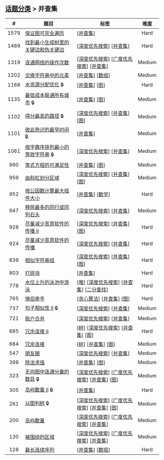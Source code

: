 <!--|This file generated by command(leetcode tag); DO NOT EDIT.            |-->
<!--+----------------------------------------------------------------------+-->
<!--|@author    openset <openset.wang@gmail.com>                           |-->
<!--|@link      https://github.com/openset                                 |-->
<!--|@home      https://github.com/openset/leetcode                        |-->
<!--+----------------------------------------------------------------------+-->

## [话题分类](../README.md) > 并查集

| # | 题目 | 标签 | 难度 |
| :-: | - | - | :-: |
| 1579 | [保证图可完全遍历](../../problems/remove-max-number-of-edges-to-keep-graph-fully-traversable) | [[并查集](../union-find/README.md)]  | Hard |
| 1489 | [找到最小生成树里的关键边和伪关键边](../../problems/find-critical-and-pseudo-critical-edges-in-minimum-spanning-tree) | [[深度优先搜索](../depth-first-search/README.md)] [[并查集](../union-find/README.md)]  | Hard |
| 1319 | [连通网络的操作次数](../../problems/number-of-operations-to-make-network-connected) | [[深度优先搜索](../depth-first-search/README.md)] [[广度优先搜索](../breadth-first-search/README.md)] [[并查集](../union-find/README.md)]  | Medium |
| 1202 | [交换字符串中的元素](../../problems/smallest-string-with-swaps) | [[并查集](../union-find/README.md)] [[数组](../array/README.md)]  | Medium |
| 1168 | [水资源分配优化](../../problems/optimize-water-distribution-in-a-village) 🔒 | [[并查集](../union-find/README.md)] [[图](../graph/README.md)]  | Hard |
| 1135 | [最低成本联通所有城市](../../problems/connecting-cities-with-minimum-cost) 🔒 | [[并查集](../union-find/README.md)] [[图](../graph/README.md)]  | Medium |
| 1102 | [得分最高的路径](../../problems/path-with-maximum-minimum-value) 🔒 | [[深度优先搜索](../depth-first-search/README.md)] [[并查集](../union-find/README.md)] [[图](../graph/README.md)]  | Medium |
| 1101 | [彼此熟识的最早时间](../../problems/the-earliest-moment-when-everyone-become-friends) 🔒 | [[并查集](../union-find/README.md)]  | Medium |
| 1061 | [按字典序排列最小的等效字符串](../../problems/lexicographically-smallest-equivalent-string) 🔒 | [[深度优先搜索](../depth-first-search/README.md)] [[并查集](../union-find/README.md)]  | Medium |
| 990 | [等式方程的可满足性](../../problems/satisfiability-of-equality-equations) | [[并查集](../union-find/README.md)] [[图](../graph/README.md)]  | Medium |
| 959 | [由斜杠划分区域](../../problems/regions-cut-by-slashes) | [[深度优先搜索](../depth-first-search/README.md)] [[并查集](../union-find/README.md)] [[图](../graph/README.md)]  | Medium |
| 952 | [按公因数计算最大组件大小](../../problems/largest-component-size-by-common-factor) | [[并查集](../union-find/README.md)] [[数学](../math/README.md)]  | Hard |
| 947 | [移除最多的同行或同列石头](../../problems/most-stones-removed-with-same-row-or-column) | [[深度优先搜索](../depth-first-search/README.md)] [[并查集](../union-find/README.md)]  | Medium |
| 928 | [尽量减少恶意软件的传播 II](../../problems/minimize-malware-spread-ii) | [[深度优先搜索](../depth-first-search/README.md)] [[并查集](../union-find/README.md)] [[图](../graph/README.md)]  | Hard |
| 924 | [尽量减少恶意软件的传播](../../problems/minimize-malware-spread) | [[深度优先搜索](../depth-first-search/README.md)] [[并查集](../union-find/README.md)]  | Hard |
| 839 | [相似字符串组](../../problems/similar-string-groups) | [[深度优先搜索](../depth-first-search/README.md)] [[并查集](../union-find/README.md)] [[图](../graph/README.md)]  | Hard |
| 803 | [打砖块](../../problems/bricks-falling-when-hit) | [[并查集](../union-find/README.md)]  | Hard |
| 778 | [水位上升的泳池中游泳](../../problems/swim-in-rising-water) | [[堆](../heap/README.md)] [[深度优先搜索](../depth-first-search/README.md)] [[并查集](../union-find/README.md)] [[二分查找](../binary-search/README.md)]  | Hard |
| 765 | [情侣牵手](../../problems/couples-holding-hands) | [[贪心算法](../greedy/README.md)] [[并查集](../union-find/README.md)] [[图](../graph/README.md)]  | Hard |
| 737 | [句子相似性 II](../../problems/sentence-similarity-ii) 🔒 | [[深度优先搜索](../depth-first-search/README.md)] [[并查集](../union-find/README.md)]  | Medium |
| 721 | [账户合并](../../problems/accounts-merge) | [[深度优先搜索](../depth-first-search/README.md)] [[并查集](../union-find/README.md)]  | Medium |
| 685 | [冗余连接 II](../../problems/redundant-connection-ii) | [[树](../tree/README.md)] [[深度优先搜索](../depth-first-search/README.md)] [[并查集](../union-find/README.md)] [[图](../graph/README.md)]  | Hard |
| 684 | [冗余连接](../../problems/redundant-connection) | [[树](../tree/README.md)] [[并查集](../union-find/README.md)] [[图](../graph/README.md)]  | Medium |
| 547 | [朋友圈](../../problems/friend-circles) | [[深度优先搜索](../depth-first-search/README.md)] [[并查集](../union-find/README.md)]  | Medium |
| 399 | [除法求值](../../problems/evaluate-division) | [[并查集](../union-find/README.md)] [[图](../graph/README.md)]  | Medium |
| 323 | [无向图中连通分量的数目](../../problems/number-of-connected-components-in-an-undirected-graph) 🔒 | [[深度优先搜索](../depth-first-search/README.md)] [[广度优先搜索](../breadth-first-search/README.md)] [[并查集](../union-find/README.md)] [[图](../graph/README.md)]  | Medium |
| 305 | [岛屿数量 II](../../problems/number-of-islands-ii) 🔒 | [[并查集](../union-find/README.md)]  | Hard |
| 261 | [以图判树](../../problems/graph-valid-tree) 🔒 | [[深度优先搜索](../depth-first-search/README.md)] [[广度优先搜索](../breadth-first-search/README.md)] [[并查集](../union-find/README.md)] [[图](../graph/README.md)]  | Medium |
| 200 | [岛屿数量](../../problems/number-of-islands) | [[深度优先搜索](../depth-first-search/README.md)] [[广度优先搜索](../breadth-first-search/README.md)] [[并查集](../union-find/README.md)]  | Medium |
| 130 | [被围绕的区域](../../problems/surrounded-regions) | [[深度优先搜索](../depth-first-search/README.md)] [[广度优先搜索](../breadth-first-search/README.md)] [[并查集](../union-find/README.md)]  | Medium |
| 128 | [最长连续序列](../../problems/longest-consecutive-sequence) | [[并查集](../union-find/README.md)] [[数组](../array/README.md)]  | Hard |
